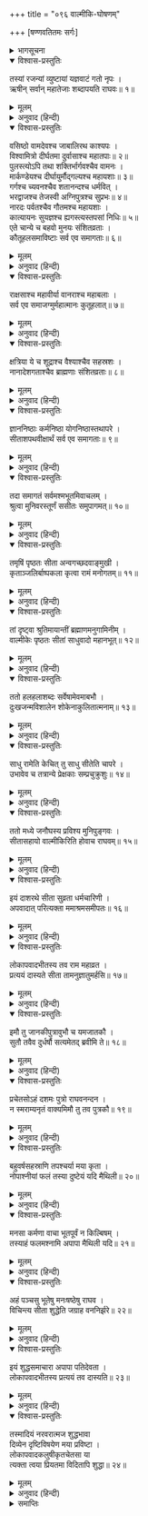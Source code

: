 +++
title = "०९६ वाल्मीकि-घोषणम्"

+++
[षण्णवतितमः सर्गः]



<details><summary>भागसूचना</summary>

96. महर्षि वाल्मीकिद्वारा सीताकी शुद्धताका समर्थन
</details>

<details open><summary>विश्वास-प्रस्तुतिः</summary>

तस्यां रजन्यां व्युष्टायां यज्ञवाटं गतो नृपः ।  
ऋषीन् सर्वान् महातेजाः शब्दापयति राघवः॥ १॥
</details>

<details><summary>मूलम्</summary>

तस्यां रजन्यां व्युष्टायां यज्ञवाटं गतो नृपः ।  
ऋषीन् सर्वान् महातेजाः शब्दापयति राघवः॥ १॥
</details>

<details><summary>अनुवाद (हिन्दी)</summary>

रात बीती, सबेरा हुआ और महातेजस्वी राजा श्रीरामचन्द्रजी यज्ञशालामें पधारे । उस समय उन्होंने समस्त ऋषियोंको बुलवाया॥ १॥
</details>

<details open><summary>विश्वास-प्रस्तुतिः</summary>

वसिष्ठो वामदेवश्च जाबालिरथ काश्यपः ।  
विश्वामित्रो दीर्घतमा दुर्वासाश्च महातपाः॥ २॥  
पुलस्त्योऽपि तथा शक्तिर्भार्गवश्चैव वामनः ।  
मार्कण्डेयश्च दीर्घायुर्मौद‍्गल्यश्च महायशाः॥ ३॥  
गर्गश्च च्यवनश्चैव शतानन्दश्च धर्मवित् ।  
भरद्वाजश्च तेजस्वी अग्निपुत्रश्च सुप्रभः॥ ४॥  
नारदः पर्वतश्चैव गौतमश्च महायशाः ।  
कात्यायनः सुयज्ञश्च ह्यगस्त्यस्तपसां निधिः॥ ५॥  
एते चान्ये च बहवो मुनयः संशितव्रताः ।  
कौतूहलसमाविष्टाः सर्व एव समागताः॥ ६॥
</details>

<details><summary>मूलम्</summary>

वसिष्ठो वामदेवश्च जाबालिरथ काश्यपः ।  
विश्वामित्रो दीर्घतमा दुर्वासाश्च महातपाः॥ २॥  
पुलस्त्योऽपि तथा शक्तिर्भार्गवश्चैव वामनः ।  
मार्कण्डेयश्च दीर्घायुर्मौद‍्गल्यश्च महायशाः॥ ३॥  
गर्गश्च च्यवनश्चैव शतानन्दश्च धर्मवित् ।  
भरद्वाजश्च तेजस्वी अग्निपुत्रश्च सुप्रभः॥ ४॥  
नारदः पर्वतश्चैव गौतमश्च महायशाः ।  
कात्यायनः सुयज्ञश्च ह्यगस्त्यस्तपसां निधिः॥ ५॥  
एते चान्ये च बहवो मुनयः संशितव्रताः ।  
कौतूहलसमाविष्टाः सर्व एव समागताः॥ ६॥
</details>

<details><summary>अनुवाद (हिन्दी)</summary>

वसिष्ठ, वामदेव, जाबालि, काश्यप, विश्वामित्र, दीर्घतमा, महातपस्वी दुर्वासा, पुलस्त्य, शक्ति, भार्गव, वामन, दीर्घजीवी मार्कण्डेय, महायशस्वी मौद‍्गल्य, गर्ग, च्यवन, धर्मज्ञ शतानन्द, तेजस्वी भरद्वाज, अग्निपुत्र सुप्रभ, नारद, पर्वत, महायशस्वी गौतम, कात्यायन, सुयज्ञ और तपोनिधि अगस्त्य—ये तथा दूसरे कठोर व्रतका पालन करनेवाले सभी बहुसंख्यक महर्षि कौतूहलवश वहाँ एकत्र हुए॥ २—६॥
</details>

<details open><summary>विश्वास-प्रस्तुतिः</summary>

राक्षसाश्च महावीर्या वानराश्च महाबलाः ।  
सर्व एव समाजग्मुर्महात्मानः कुतूहलात्॥ ७॥
</details>

<details><summary>मूलम्</summary>

राक्षसाश्च महावीर्या वानराश्च महाबलाः ।  
सर्व एव समाजग्मुर्महात्मानः कुतूहलात्॥ ७॥
</details>

<details><summary>अनुवाद (हिन्दी)</summary>

महापराक्रमी राक्षस और महाबली वानर—ये सभी महामना कौतूहलवश वहाँ आये॥ ७॥
</details>

<details open><summary>विश्वास-प्रस्तुतिः</summary>

क्षत्रिया ये च शूद्राश्च वैश्याश्चैव सहस्रशः ।  
नानादेशगताश्चैव ब्राह्मणाः संशितव्रताः॥ ८॥
</details>

<details><summary>मूलम्</summary>

क्षत्रिया ये च शूद्राश्च वैश्याश्चैव सहस्रशः ।  
नानादेशगताश्चैव ब्राह्मणाः संशितव्रताः॥ ८॥
</details>

<details><summary>अनुवाद (हिन्दी)</summary>

नाना देशोंसे पधारे हुए तीक्ष्ण व्रतधारी ब्राह्मण, क्षत्रिय, वैश्य और शूद्र सहस्रोंकी संख्यामें वहाँ उपस्थित हुए॥ ८॥
</details>

<details open><summary>विश्वास-प्रस्तुतिः</summary>

ज्ञाननिष्ठाः कर्मनिष्ठा योगनिष्ठास्तथापरे ।  
सीताशपथवीक्षार्थं सर्व एव समागताः॥ ९॥
</details>

<details><summary>मूलम्</summary>

ज्ञाननिष्ठाः कर्मनिष्ठा योगनिष्ठास्तथापरे ।  
सीताशपथवीक्षार्थं सर्व एव समागताः॥ ९॥
</details>

<details><summary>अनुवाद (हिन्दी)</summary>

सीताजीका शपथ-ग्रहण देखनेके लिये ज्ञाननिष्ठ, कर्मनिष्ठ और योगनिष्ठ सभी तरहके लोग पधारे थे॥
</details>

<details open><summary>विश्वास-प्रस्तुतिः</summary>

तदा समागतं सर्वमश्मभूतमिवाचलम् ।  
श्रुत्वा मुनिवरस्तूर्णं ससीतः समुपागमत्॥ १०॥
</details>

<details><summary>मूलम्</summary>

तदा समागतं सर्वमश्मभूतमिवाचलम् ।  
श्रुत्वा मुनिवरस्तूर्णं ससीतः समुपागमत्॥ १०॥
</details>

<details><summary>अनुवाद (हिन्दी)</summary>

राजसभामें एकत्र हुए सब लोग पत्थरकी भाँति निश्चल होकर बैठे हैं—यह सुनकर मुनिवर वाल्मीकि सीताजीको साथ लेकर तुरंत वहाँ आये॥ १०॥
</details>

<details open><summary>विश्वास-प्रस्तुतिः</summary>

तमृषिं पृष्ठतः सीता अन्वगच्छदवाङ्मुखी ।  
कृताञ्जलिर्बाष्पकला कृत्वा रामं मनोगतम्॥ ११॥
</details>

<details><summary>मूलम्</summary>

तमृषिं पृष्ठतः सीता अन्वगच्छदवाङ्मुखी ।  
कृताञ्जलिर्बाष्पकला कृत्वा रामं मनोगतम्॥ ११॥
</details>

<details><summary>अनुवाद (हिन्दी)</summary>

महर्षिके पीछे सीता सिर झुकाये चली आ रही थीं । उनके दोनों हाथ जुड़े थे और नेत्रोंसे आँसू झर रहे थे । वे अपने हृदयमन्दिरमें बैठे हुए श्रीरामका चिन्तन कर रही थीं॥ ११॥
</details>

<details open><summary>विश्वास-प्रस्तुतिः</summary>

तां दृष्ट्वा श्रुतिमायान्तीं ब्रह्माणमनुगामिनीम् ।  
वाल्मीकेः पृष्ठतः सीतां साधुवादो महानभूत्॥ १२॥
</details>

<details><summary>मूलम्</summary>

तां दृष्ट्वा श्रुतिमायान्तीं ब्रह्माणमनुगामिनीम् ।  
वाल्मीकेः पृष्ठतः सीतां साधुवादो महानभूत्॥ १२॥
</details>

<details><summary>अनुवाद (हिन्दी)</summary>

वाल्मीकिके पीछे-पीछे आती हुई सीता ब्रह्माजीका अनुसरण करनेवाली श्रुतिके समान जान पड़ती थीं । उन्हें देखकर वहाँ धन्य-धन्यकी भारी आवाज गूँज उठी॥
</details>

<details open><summary>विश्वास-प्रस्तुतिः</summary>

ततो हलहलाशब्दः सर्वेषामेवमाबभौ ।  
दुःखजन्मविशालेन शोकेनाकुलितात्मनाम्॥ १३॥
</details>

<details><summary>मूलम्</summary>

ततो हलहलाशब्दः सर्वेषामेवमाबभौ ।  
दुःखजन्मविशालेन शोकेनाकुलितात्मनाम्॥ १३॥
</details>

<details><summary>अनुवाद (हिन्दी)</summary>

उस समय समस्त दर्शकोंका हृदय दुःख देनेवाले महान् शोकसे व्याकुल था । उन सबका कोलाहल सब ओर व्याप्त हो गया॥ १३॥
</details>

<details open><summary>विश्वास-प्रस्तुतिः</summary>

साधु रामेति केचित् तु साधु सीतेति चापरे ।  
उभावेव च तत्रान्ये प्रेक्षकाः सम्प्रचुक्रुशुः॥ १४॥
</details>

<details><summary>मूलम्</summary>

साधु रामेति केचित् तु साधु सीतेति चापरे ।  
उभावेव च तत्रान्ये प्रेक्षकाः सम्प्रचुक्रुशुः॥ १४॥
</details>

<details><summary>अनुवाद (हिन्दी)</summary>

कोई कहते थे—‘श्रीराम! तुम धन्य हो ।’ दूसरे कहते थे—‘देवि सीते! तुम धन्य हो’ तथा वहाँ कुछ अन्य दर्शक भी ऐसे थे, जो सीता और राम दोनोंको उच्च स्वरसे साधुवाद दे रहे थे॥ १४॥
</details>

<details open><summary>विश्वास-प्रस्तुतिः</summary>

ततो मध्ये जनौघस्य प्रविश्य मुनिपुङ्गवः ।  
सीतासहायो वाल्मीकिरिति होवाच राघवम्॥ १५॥
</details>

<details><summary>मूलम्</summary>

ततो मध्ये जनौघस्य प्रविश्य मुनिपुङ्गवः ।  
सीतासहायो वाल्मीकिरिति होवाच राघवम्॥ १५॥
</details>

<details><summary>अनुवाद (हिन्दी)</summary>

तब उस जनसमुदायके बीचमें सीतासहित प्रवेश करके मुनिवर वाल्मीकि श्रीरघुनाथजीसे इस प्रकार बोले—॥ १५॥
</details>

<details open><summary>विश्वास-प्रस्तुतिः</summary>

इयं दाशरथे सीता सुव्रता धर्मचारिणी ।  
अपवादात् परित्यक्ता ममाश्रमसमीपतः॥ १६॥
</details>

<details><summary>मूलम्</summary>

इयं दाशरथे सीता सुव्रता धर्मचारिणी ।  
अपवादात् परित्यक्ता ममाश्रमसमीपतः॥ १६॥
</details>

<details><summary>अनुवाद (हिन्दी)</summary>

‘दशरथनन्दन! यह सीता उत्तम व्रतका पालन करनेवाली और धर्मपरायणा है । आपने लोकापवादसे डरकर इसे मेरे आश्रमके समीप त्याग दिया था॥ १६॥
</details>

<details open><summary>विश्वास-प्रस्तुतिः</summary>

लोकापवादभीतस्य तव राम महाव्रत ।  
प्रत्ययं दास्यते सीता तामनुज्ञातुमर्हसि॥ १७॥
</details>

<details><summary>मूलम्</summary>

लोकापवादभीतस्य तव राम महाव्रत ।  
प्रत्ययं दास्यते सीता तामनुज्ञातुमर्हसि॥ १७॥
</details>

<details><summary>अनुवाद (हिन्दी)</summary>

‘महान् व्रतधारी श्रीराम! लोकापवादसे डरे हुए आपको सीता अपनी शुद्धताका विश्वास दिलायेगी । इसके लिये आप इसे आज्ञा दें॥ १७॥
</details>

<details open><summary>विश्वास-प्रस्तुतिः</summary>

इमौ तु जानकीपुत्रावुभौ च यमजातकौ ।  
सुतौ तवैव दुर्धर्षौ सत्यमेतद् ब्रवीमि ते॥ १८॥
</details>

<details><summary>मूलम्</summary>

इमौ तु जानकीपुत्रावुभौ च यमजातकौ ।  
सुतौ तवैव दुर्धर्षौ सत्यमेतद् ब्रवीमि ते॥ १८॥
</details>

<details><summary>अनुवाद (हिन्दी)</summary>

‘ये दोनों कुमार कुश और लव जानकीके गर्भसे जुड़वे पैदा हुए हैं । ये आपके ही पुत्र हैं और आपके ही समान दुर्धर्ष वीर हैं, यह मैं आपको सच्ची बात बता रहा हूँ॥ १८॥
</details>

<details open><summary>विश्वास-प्रस्तुतिः</summary>

प्रचेतसोऽहं दशमः पुत्रो राघवनन्दन ।  
न स्मराम्यनृतं वाक्यमिमौ तु तव पुत्रकौ॥ १९॥
</details>

<details><summary>मूलम्</summary>

प्रचेतसोऽहं दशमः पुत्रो राघवनन्दन ।  
न स्मराम्यनृतं वाक्यमिमौ तु तव पुत्रकौ॥ १९॥
</details>

<details><summary>अनुवाद (हिन्दी)</summary>

‘रघुकुलनन्दन! मैं प्रचेता (वरुण) का दसवाँ पुत्र हूँ । मेरे मुँहसे कभी झूठ बात निकली हो, इसकी याद मुझे नहीं है । मैं सत्य कहता हूँ ये दोनों आपके ही पुत्र हैं॥
</details>

<details open><summary>विश्वास-प्रस्तुतिः</summary>

बहुवर्षसहस्राणि तपश्चर्या मया कृता ।  
नोपाश्नीयां फलं तस्या दुष्टेयं यदि मैथिली॥ २०॥
</details>

<details><summary>मूलम्</summary>

बहुवर्षसहस्राणि तपश्चर्या मया कृता ।  
नोपाश्नीयां फलं तस्या दुष्टेयं यदि मैथिली॥ २०॥
</details>

<details><summary>अनुवाद (हिन्दी)</summary>

‘मैंने कई हजार वर्षोंतक भारी तपस्या की है । यदि मिथिलेशकुमारी सीतामें कोई दोष हो तो मुझे उस तपस्याका फल न मिले॥ २०॥
</details>

<details open><summary>विश्वास-प्रस्तुतिः</summary>

मनसा कर्मणा वाचा भूतपूर्वं न किल्बिषम् ।  
तस्याहं फलमश्नामि अपापा मैथिली यदि॥ २१॥
</details>

<details><summary>मूलम्</summary>

मनसा कर्मणा वाचा भूतपूर्वं न किल्बिषम् ।  
तस्याहं फलमश्नामि अपापा मैथिली यदि॥ २१॥
</details>

<details><summary>अनुवाद (हिन्दी)</summary>

‘मैंने मन, वाणी और क्रियाद्वारा भी पहले कभी कोई पाप नहीं किया है । यदि मिथिलेशकुमारी सीता निष्पाप हों, तभी मुझे अपने उस पापशून्य पुण्यकर्मका फल प्राप्त हो॥ २१॥
</details>

<details open><summary>विश्वास-प्रस्तुतिः</summary>

अहं पञ्चसु भूतेषु मनःषष्ठेषु राघव ।  
विचिन्त्य सीता शुद्धेति जग्राह वननिर्झरे॥ २२॥
</details>

<details><summary>मूलम्</summary>

अहं पञ्चसु भूतेषु मनःषष्ठेषु राघव ।  
विचिन्त्य सीता शुद्धेति जग्राह वननिर्झरे॥ २२॥
</details>

<details><summary>अनुवाद (हिन्दी)</summary>

‘रघुनन्दन! मैंने अपनी पाँचों इन्द्रियों और मन-बुद्धिके द्वारा सीताकी शुद्धताका भलीभाँति निश्चय करके ही इसे अपने संरक्षणमें लिया था । यह मुझे जंगलमें एक झरनेके पास मिली थी॥ २२॥
</details>

<details open><summary>विश्वास-प्रस्तुतिः</summary>

इयं शुद्धसमाचारा अपापा पतिदेवता ।  
लोकापवादभीतस्य प्रत्ययं तव दास्यति॥ २३॥
</details>

<details><summary>मूलम्</summary>

इयं शुद्धसमाचारा अपापा पतिदेवता ।  
लोकापवादभीतस्य प्रत्ययं तव दास्यति॥ २३॥
</details>

<details><summary>अनुवाद (हिन्दी)</summary>

‘इसका आचरण सर्वथा शुद्ध है । पाप इसे छू भी नहीं सका है तथा यह पतिको ही देवता मानती है । अतः लोकापवादसे डरे हुए आपको अपनी शुद्धताका विश्वास दिलायेगी॥ २३॥
</details>

<details open><summary>विश्वास-प्रस्तुतिः</summary>

तस्मादियं नरवरात्मज शुद्धभावा  
दिव्येन दृष्टिविषयेण मया प्रविष्टा ।  
लोकापवादकलुषीकृतचेतसा या  
त्यक्ता त्वया प्रियतमा विदितापि शुद्धा॥ २४॥
</details>

<details><summary>मूलम्</summary>

तस्मादियं नरवरात्मज शुद्धभावा  
दिव्येन दृष्टिविषयेण मया प्रविष्टा ।  
लोकापवादकलुषीकृतचेतसा या  
त्यक्ता त्वया प्रियतमा विदितापि शुद्धा॥ २४॥
</details>

<details><summary>अनुवाद (हिन्दी)</summary>

‘राजकुमार! मैंने दिव्य दृष्टिसे यह जान लिया था कि सीताका भाव और विचार परम पवित्र है; इसलिये यह मेरे आश्रममें प्रवेश पा सकी है । आपको भी यह प्राणोंसे अधिक प्यारी है और आप यह भी जानते हैं कि सीता सर्वथा शुद्ध है तथापि लोकापवादसे कलुषितचित्त होकर आपने इसका त्याग किया है’॥ २४॥
</details>

<details><summary>समाप्तिः</summary>

इत्यार्षे श्रीमद्रामायणे वाल्मीकीये आदिकाव्ये उत्तरकाण्डे षण्णवतितमः सर्गः॥ ९६॥  
इस प्रकार श्रीवाल्मीकिनिर्मित आर्षरामायण आदिकाव्यके उत्तरकाण्डमें छानबेवाँ सर्ग पूरा हुआ॥ ९६॥
</details>
